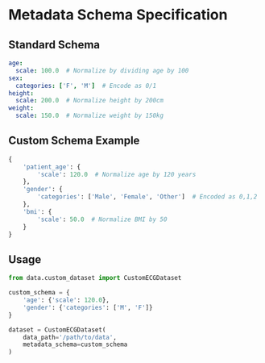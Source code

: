 # Metadata Schema Specification

## Standard Schema
```yaml
age:
  scale: 100.0  # Normalize by dividing age by 100
sex:
  categories: ['F', 'M']  # Encode as 0/1
height:
  scale: 200.0  # Normalize height by 200cm
weight:
  scale: 150.0  # Normalize weight by 150kg
```

## Custom Schema Example
```python
{
    'patient_age': {
        'scale': 120.0  # Normalize age by 120 years
    },
    'gender': {
        'categories': ['Male', 'Female', 'Other']  # Encoded as 0,1,2
    },
    'bmi': {
        'scale': 50.0  # Normalize BMI by 50
    }
}
```

## Usage
```python
from data.custom_dataset import CustomECGDataset

custom_schema = {
    'age': {'scale': 120.0},
    'gender': {'categories': ['M', 'F']}
}

dataset = CustomECGDataset(
    data_path='/path/to/data',
    metadata_schema=custom_schema
)
```
